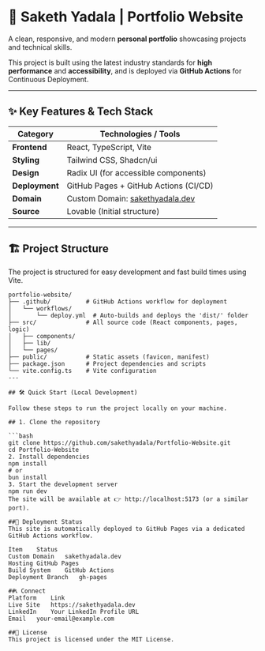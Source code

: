 # 🚀 Saketh Yadala | Portfolio Website

A clean, responsive, and modern **personal portfolio** showcasing projects and technical skills.

This project is built using the latest industry standards for **high performance** and **accessibility**, and is deployed via **GitHub Actions** for Continuous Deployment.

---

## ✨ Key Features & Tech Stack

| **Category**   | **Technologies / Tools**                                   |
|---------------|-------------------------------------------------------------|
| **Frontend**  | React, TypeScript, Vite                                     |
| **Styling**   | Tailwind CSS, Shadcn/ui                                    |
| **Design**    | Radix UI (for accessible components)                         |
| **Deployment**| GitHub Pages + GitHub Actions (CI/CD)                       |
| **Domain**    | Custom Domain: [sakethyadala.dev](https://sakethyadala.dev) |
| **Source**    | Lovable (Initial structure)                                 |

---

## 🏗️ Project Structure

The project is structured for easy development and fast build times using Vite.

```text
portfolio-website/
├── .github/          # GitHub Actions workflow for deployment
│   └── workflows/
│       └── deploy.yml  # Auto-builds and deploys the 'dist/' folder
├── src/              # All source code (React components, pages, logic)
│   ├── components/
│   ├── lib/
│   └── pages/
├── public/           # Static assets (favicon, manifest)
├── package.json      # Project dependencies and scripts
└── vite.config.ts    # Vite configuration
---

## 🛠️ Quick Start (Local Development)

Follow these steps to run the project locally on your machine.

## 1. Clone the repository

```bash
git clone https://github.com/sakethyadala/Portfolio-Website.git
cd Portfolio-Website
2. Install dependencies
npm install
# or
bun install
3. Start the development server
npm run dev
The site will be available at 👉 http://localhost:5173 (or a similar port).

##🚀 Deployment Status
This site is automatically deployed to GitHub Pages via a dedicated GitHub Actions workflow.

Item	Status
Custom Domain	sakethyadala.dev
Hosting	GitHub Pages
Build System	GitHub Actions
Deployment Branch	gh-pages

##📞 Connect
Platform	Link
Live Site	https://sakethyadala.dev
LinkedIn	Your LinkedIn Profile URL
Email	your-email@example.com

##📝 License
This project is licensed under the MIT License.